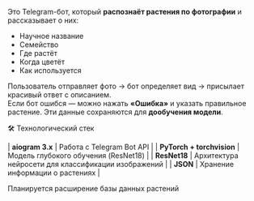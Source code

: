 Это Telegram-бот, который **распознаёт растения по фотографии** и рассказывает о них:  
- Научное название  
- Семейство  
- Где растёт  
- Когда цветёт  
- Как используется  

Пользователь отправляет фото → бот определяет вид → присылает красивый ответ с описанием.  
Если бот ошибся — можно нажать **«Ошибка»** и указать правильное растение. Эти данные сохраняются для **дообучения модели**.


 🛠️ Технологический стек

| **aiogram 3.x** | Работа с Telegram Bot API |
| **PyTorch + torchvision** | Модель глубокого обучения (ResNet18) |
| **ResNet18** | Архитектура нейросети для классификации изображений |
| **JSON** | Хранение информации о растениях |

Планируется расширение базы данных растений
